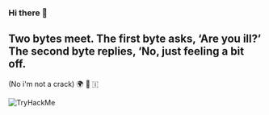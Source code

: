 ### Hi there 👋

 

 ## Two bytes meet. The first byte asks, ‘Are you ill?’ The second byte replies, ‘No, just feeling a bit off.
 (No i'm not a crack) 🌍 🙌 🇮
 
<img src="https://tryhackme-badges.s3.amazonaws.com/anii0101.png" alt="TryHackMe">
             
